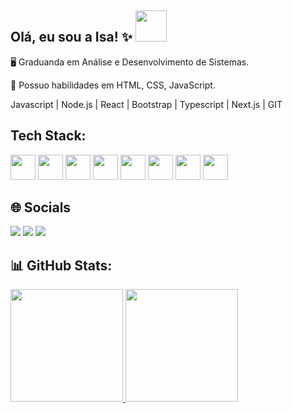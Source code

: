 <h2>Olá, eu sou a Isa! ✨ <img src="https://media.giphy.com/media/mGcNjsfWAjY5AEZNw6/giphy.gif" width="50"> </h2>

<p>🖥 Graduanda em Análise e Desenvolvimento de Sistemas.</p>
<p>🌱 Possuo habilidades em HTML, CSS, JavaScript. </p>
Javascript | Node.js | React | Bootstrap | Typescript | Next.js | GIT

## Tech Stack:
<div>
  <img src="https://cdn.jsdelivr.net/gh/devicons/devicon/icons/html5/html5-original.svg" width="40" height="40"/>
  <img src="https://cdn.jsdelivr.net/gh/devicons/devicon/icons/css3/css3-original.svg" width="40" height="40"/>
  <img src="https://cdn.jsdelivr.net/gh/devicons/devicon/icons/bootstrap/bootstrap-original.svg" width="40" height="40"/>
  <img src="https://cdn.jsdelivr.net/gh/devicons/devicon/icons/javascript/javascript-original.svg" width="40" height="40"/>
  <img src="https://cdn.jsdelivr.net/gh/devicons/devicon/icons/typescript/typescript-original.svg" width="40" height="40"/>
  <img src="https://cdn.jsdelivr.net/gh/devicons/devicon/icons/nodejs/nodejs-original.svg" width="40" height="40"/>
  <img src="https://cdn.jsdelivr.net/gh/devicons/devicon/icons/linux/linux-original.svg" width="40" height="40"/>
  <img src="https://cdn.jsdelivr.net/gh/devicons/devicon/icons/windows8/windows8-original.svg" width="40" height="40"/>

</div>

## 🌐 Socials 
<div>
  <a href="https://www.linkedin.com/in/isa-bela" target="_blank"><img loading="lazy" src="https://img.shields.io/badge/-LinkedIn-%230077B5?style=for-the-badge&logo=linkedin&logoColor=white" target="_blank"></a>  
  <a href="https://instagram.com/istnss" target="_blank"><img loading="lazy" src="https://img.shields.io/badge/-Instagram-%23E4405F?style=for-the-badge&logo=instagram&logoColor=white" target="_blank"></a>
  <a href="mailto:istnss@gmail.com"><img loading="lazy" src="https://img.shields.io/badge/Gmail-D14836?style=for-the-badge&logo=gmail&logoColor=white" target="_blank"></a>
</div>

## 📊 GitHub Stats:
<div>
  <a href="https://github.com/istnss">
  <img loading="lazy" height="180em" src="https://github-readme-stats.vercel.app/api/top-langs/?username=istnss&layout=compact&langs_count=7&theme=dracula"/>
  <img loading="lazy" height="180em" src="https://github-readme-stats.vercel.app/api?username=istnss&show_icons=true&theme=dracula&include_all_commits=true&count_private=true"/>
</div>
